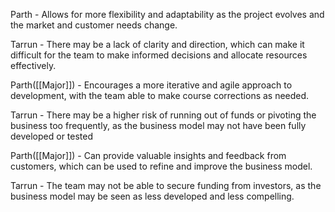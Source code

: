 Parth - Allows for more flexibility and adaptability as the project evolves and the market and customer needs change. 

Tarrun - There may be a lack of clarity and direction, which can make it difficult for the team to make informed decisions and allocate resources effectively.

Parth([[Major]]) - Encourages a more iterative and agile approach to development, with the team able to make course corrections as needed.

Tarrun - There may be a higher risk of running out of funds or pivoting the business too frequently, as the business model may not have been fully developed or tested

Parth([[Major]]) - Can provide valuable insights and feedback from customers, which can be used to refine and improve the business model.

Tarrun - The team may not be able to secure funding from investors, as the business model may be seen as less developed and less compelling.
